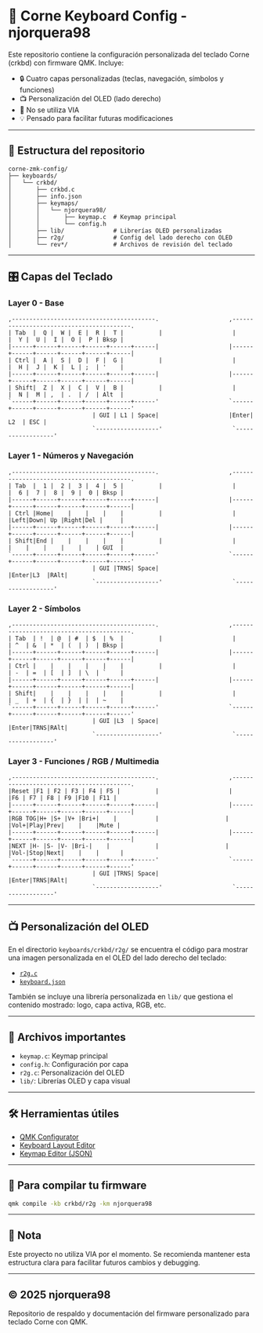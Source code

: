 # 🧠 Corne Keyboard Config - njorquera98

Este repositorio contiene la configuración personalizada del teclado Corne (crkbd) con firmware QMK. Incluye:

* 🔒 Cuatro capas personalizadas (teclas, navegación, símbolos y funciones)
* 📺 Personalización del OLED (lado derecho)
* 🚫 No se utiliza VIA
* 💡 Pensado para facilitar futuras modificaciones

---

## 🧩 Estructura del repositorio

```
corne-zmk-config/
├── keyboards/
│   └── crkbd/
│       ├── crkbd.c
│       ├── info.json
│       ├── keymaps/
│       │   └── njorquera98/
│       │       ├── keymap.c  # Keymap principal
│       │       └── config.h
│       ├── lib/              # Librerías OLED personalizadas
│       ├── r2g/              # Config del lado derecho con OLED
│       └── rev*/             # Archivos de revisión del teclado
```

---

## 🎛 Capas del Teclado

### Layer 0 - Base

```
,-----------------------------------------.                    ,-----------------------------------------.
| Tab  |  Q |  W |  E |  R |  T |          |                    |          |  Y |  U |  I |  O |  P | Bksp |
|------+------+------+------+------+------|                    |------+------+------+------+------+------|
| Ctrl |  A |  S |  D |  F |  G |          |                    |          |  H |  J |  K |  L | ;  | '    |
|------+------+------+------+------+------|                    |------+------+------+------+------+------|
| Shift|  Z |  X |  C |  V |  B |          |                    |          |  N |  M | ,  | .  | /  | Alt  |
`------+------+------+------+------+------'                    `------+------+------+------+------+------'
                        | GUI | L1 | Space|                    |Enter| L2  | ESC |
                        `------------------'                    `------------------'
```

### Layer 1 - Números y Navegación

```
,-----------------------------------------.                    ,-----------------------------------------.
| Tab  |  1 |  2 |  3 |  4 |  5 |          |                    |          |  6 |  7 |  8 |  9 |  0 | Bksp |
|------+------+------+------+------+------|                    |------+------+------+------+------+------|
| Ctrl |Home|    |    |    |    |          |                    |          |Left|Down| Up |Right|Del |     |
|------+------+------+------+------+------|                    |------+------+------+------+------+------|
| Shift|End |    |    |    |    |          |                    |          |    |    |    |    |    | GUI  |
`------+------+------+------+------+------'                    `------+------+------+------+------+------'
                        | GUI |TRNS| Space|                    |Enter|L3  |RAlt|
                        `------------------'                    `------------------'
```

### Layer 2 - Símbolos

```
,-----------------------------------------.                    ,-----------------------------------------.
| Tab  | !  | @  | #  | $  | %  |          |                    |          | ^  | &  | *  | (  | )  | Bksp |
|------+------+------+------+------+------|                    |------+------+------+------+------+------|
| Ctrl |    |    |    |    |    |          |                    |          | -  | =  | [  | ]  | \  | `    |
|------+------+------+------+------+------|                    |------+------+------+------+------+------|
| Shift|    |    |    |    |    |          |                    |          | _  | +  | {  | }  | |  | ~    |
`------+------+------+------+------+------'                    `------+------+------+------+------+------'
                        | GUI |L3  | Space|                    |Enter|TRNS|RAlt|
                        `------------------'                    `------------------'
```

### Layer 3 - Funciones / RGB / Multimedia

```
,-----------------------------------------.                    ,-----------------------------------------.
|Reset |F1 | F2 | F3 | F4 | F5 |          |                    |          |F6 | F7 | F8 | F9 |F10 | F11 |
|------+------+------+------+------+------|                    |------+------+------+------+------+------|
|RGB TOG|H+ |S+ |V+ |Bri+|    |           |                   |          |Vol+|Play|Prev|    |    |Mute |
|------+------+------+------+------+------|                    |------+------+------+------+------+------|
|NEXT |H- |S- |V- |Bri-|    |             |                   |         |Vol-|Stop|Next|    |    |      |
`------+------+------+------+------+------'                    `------+------+------+------+------+------'
                        | GUI |TRNS| Space|                    |Enter|TRNS|RAlt|
                        `------------------'                    `------------------'
```

---

## 📺 Personalización del OLED

En el directorio `keyboards/crkbd/r2g/` se encuentra el código para mostrar una imagen personalizada en el OLED del lado derecho del teclado:

* [`r2g.c`](keyboards/crkbd/r2g/r2g.c)
* [`keyboard.json`](keyboards/crkbd/r2g/keyboard.json)

También se incluye una librería personalizada en `lib/` que gestiona el contenido mostrado: logo, capa activa, RGB, etc.

---

## 📁 Archivos importantes

* `keymap.c`: Keymap principal
* `config.h`: Configuración por capa
* `r2g.c`: Personalización del OLED
* `lib/`: Librerías OLED y capa visual

---

## 🛠 Herramientas útiles

* [QMK Configurator](https://config.qmk.fm)
* [Keyboard Layout Editor](http://www.keyboard-layout-editor.com/)
* [Keymap Editor (JSON)](https://keymap-editor.qmk.fm)

---

## 🚀 Para compilar tu firmware

```bash
qmk compile -kb crkbd/r2g -km njorquera98
```

---

## 📌 Nota

Este proyecto no utiliza VIA por el momento. Se recomienda mantener esta estructura clara para facilitar futuros cambios y debugging.

---

## © 2025 njorquera98

Repositorio de respaldo y documentación del firmware personalizado para teclado Corne con QMK.
